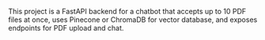 <!-- Use this file to provide workspace-specific custom instructions to Copilot. For more details, visit https://code.visualstudio.com/docs/copilot/copilot-customization#_use-a-githubcopilotinstructionsmd-file -->

This project is a FastAPI backend for a chatbot that accepts up to 10 PDF files at once, uses Pinecone or ChromaDB for vector database, and exposes endpoints for PDF upload and chat.
